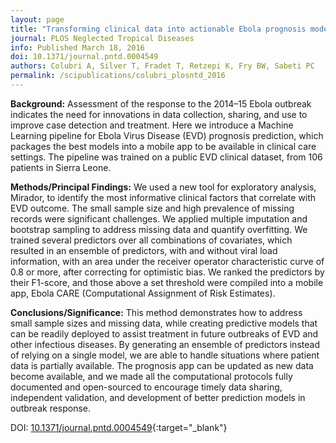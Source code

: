 ```yaml
---
layout: page
title: "Transforming clinical data into actionable Ebola prognosis models"
journal: PLOS Neglected Tropical Diseases
info: Published March 18, 2016
doi: 10.1371/journal.pntd.0004549
authors: Colubri A, Silver T, Fradet T, Retzepi K, Fry BW, Sabeti PC
permalink: /scipublications/colubri_plosntd_2016
---
```


**Background:** Assessment of the response to the 2014–15 Ebola outbreak indicates the need for innovations in data collection, sharing, and use to improve case detection and treatment. Here we introduce a Machine Learning pipeline for Ebola Virus Disease (EVD) prognosis prediction, which packages the best models into a mobile app to be available in clinical care settings. The pipeline was trained on a public EVD clinical dataset, from 106 patients in Sierra Leone.

**Methods/Principal Findings:** We used a new tool for exploratory analysis, Mirador, to identify the most informative clinical factors that correlate with EVD outcome. The small sample size and high prevalence of missing records were significant challenges. We applied multiple imputation and bootstrap sampling to address missing data and quantify overfitting. We trained several predictors over all combinations of covariates, which resulted in an ensemble of predictors, with and without viral load information, with an area under the receiver operator characteristic curve of 0.8 or more, after correcting for optimistic bias. We ranked the predictors by their F1-score, and those above a set threshold were compiled into a mobile app, Ebola CARE (Computational Assignment of Risk Estimates).

**Conclusions/Significance:** This method demonstrates how to address small sample sizes and missing data, while creating predictive models that can be readily deployed to assist treatment in future outbreaks of EVD and other infectious diseases. By generating an ensemble of predictors instead of relying on a single model, we are able to handle situations where patient data is partially available. The prognosis app can be updated as new data become available, and we made all the computational protocols fully documented and open-sourced to encourage timely data sharing, independent validation, and development of better prediction models in outbreak response.

DOI: [10.1371/journal.pntd.0004549](https://doi.org/10.1371/journal.pntd.0004549){:target="_blank"}
